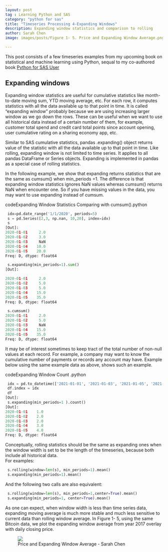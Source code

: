 ```yaml
---
layout: post
tag : Learning Python and SAS
category: "python for sas"
title: "Timeseries Processing 4-Expanding Windows"
description: Expanding window statistics and comparison to rolling
author: Sarah Chen
image: images/posts/Figure 1- 5. Price and Expanding Window Average.png

---
```


This post consists of a few timeseries examples from my upcoming book on statistical and machine learning using Python, sequal to my co-authored book [Python for SAS User](https://www.amazon.com/Sarah-Chen/e/B07ZL3Q97B?ref_=dbs_p_pbk_r00_abau_000000)

## Expanding windows
Expanding window statistics are useful for cumulative statistics like month-to-date moving sum, YTD moving average, etc.  For each row, it computes statistics with all the data available up to that point in time.  It is called “expanding window” probably because we are using increasing larger window as we go down the rows.  These can be useful when we want to use all historical data instead of a certain number of them, for example, customer total spend and credit card total points since account opening, user cumulative rating on a sharing economy app, etc. 


Similar to SAS cumulative statistics, <span class="coding">pandas .expanding()</span> object returns value of the statistic with all the data available up to that point in time.  Like rolling, expanding window is not limited to time series.  It applies to all pandas DataFrame or Series objects.    Expanding is implemented in pandas as a special case of rolling statistics.   

In the following example, we show that expanding returns statistics that are the same as <span class="coding">cumsum()</span> when <span class="coding">min_periods =1</span>.  The difference is that expanding window statistics ignores <span class="coding">NaN</span> values whereas <span class="coding">cumsum()</span> returns <span class="coding">NaN</span> when encounter one.   So if you have missing values in the data, you may want to use expanding instead of cumsum. 

<div class="code-head"><span>code</span>Expanding Window Statistics Comparing with cumsum().python</div>

```python
 idx=pd.date_range('1/1/2020', periods=5)
 s = pd.Series([2,3, np.nan, 10,20], index=idx)
 s
[Out]:
2020-01-01     2.0
2020-01-02     3.0
2020-01-03     NaN
2020-01-04    10.0
2020-01-05    20.0
Freq: D, dtype: float64

 s.expanding(min_periods=1).sum()
[Out]:

2020-01-01     2.0
2020-01-02     5.0
2020-01-03     5.0
2020-01-04    15.0
2020-01-05    35.0
Freq: D, dtype: float64

 s.cumsum()
2020-01-01     2.0
2020-01-02     5.0
2020-01-03     NaN
2020-01-04    15.0
2020-01-05    35.0
Freq: D, dtype: float64
```
It may be of interest sometimes to keep tract of the total number of non-null values at each record.   For example, a company may want to know the cumulative number of payments or records any account may have.  Example below using the same example data as above, shows such an example.  

<div class="code-head"><span>code</span>Expanding Window Count .python</div>

```python
 idx = pd.to_datetime(['2021-01-01', '2021-01-03', '2021-01-05', '2021-01-06','2021-01-08'])
 df.index = idx
 df
[Out]:
 s.expanding(min_periods=1 ).count()
[Out]:
2020-01-01    1.0
2020-01-02    2.0
2020-01-03    2.0
2020-01-04    3.0
2020-01-05    4.0
Freq: D, dtype: float64
```

Conceptually, rolling statistics should be the same as expanding ones when the window width is set to be the length of the timeseries, because both include all historical data.  
For examples: 
```python
 s.rolling(window=len(s), min_periods=1).mean()
 s.expanding(min_periods=1).mean()
``` 
And the following two calls are also equivalent: 
```python
 s.rolling(window=len(s), min_periods=1,center=True).mean()
 s.expanding(min_periods=1, center=True).mean()
``` 

As one can expect, when window width is less than time series data, expanding moving average is much more stable and much less sensitive to current data than rolling window average.   In Figure 1- 5, using the same Bitcoin data, we plot the expanding window average from year 2017 overlay with daily closing price. 

<figure>
  <img src="{{ "/images/posts/Figure 1- 5. Price and Expanding Window Average.png" | relative_url }}">
  <figcaption>Price and Expanding Window Average - Sarah Chen</figcaption>
</figure>
